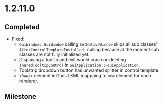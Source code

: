 # 1.2.11.0

## Completed

- Fixed:
  - `GuiWindow::GuiWindow` calling `SetNativeWindow` skips all sub classes' `AfterControlTemplateInstalled_` calling because at the moment sub classes are not fully initialized yet.
  - Displaying a tooltip and exit would crash on deleting `sharedTooltipControl` in `GuiApplication::~GuiApplication`.
  - Toolstrip dropdown button has unwanted splitter in control template.
  - `<Raw/>` element in GacUI XML mappaing to raw element for each renderer.

## Milestone